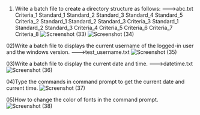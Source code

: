 01) Write a batch file to create a directory structure as follows: --->abc.txt
    Criteria_1
      Standard_1
      Standard_2
      Standard_3
      Standard_4
      Standard_5
    Criteria_2
      Standard_1
      Standard_2
      Standard_3
    Criteria_3
      Standard_1
      Standard_2
      Standard_3
    Criteria_4
    Criteria_5
    Criteria_6
    Criteria_7
    Criteria_8
![Screenshot (33)](https://github.com/user-attachments/assets/268fcef4-f548-4440-b703-c7845376d338)
![Screenshot (34)](https://github.com/user-attachments/assets/b99c001c-edc4-412b-9eb5-e25bab7d4e98)

02)Write a batch file to displays the current username of the logged-in user and the windows version. --->test_username.txt
![Screenshot (35)](https://github.com/user-attachments/assets/67d66635-0d95-46b8-97db-2681886f8ed8)

03)Write a batch file to display the current date and time. --->datetime.txt
![Screenshot (36)](https://github.com/user-attachments/assets/e42b4fca-609d-4d89-8f48-e846f8311a44)

04)Type the commands in command prompt to get the current date and current time.
![Screenshot (37)](https://github.com/user-attachments/assets/b1832baa-f848-4b07-9ac1-d2e99d54a8f7)

05)How to change the color of fonts in the command prompt.
![Screenshot (38)](https://github.com/user-attachments/assets/b3086256-c1fd-4f5f-9702-bf4120b329a4)

